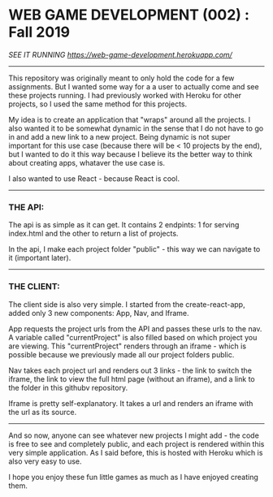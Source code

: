 # WEB GAME DEVELOPMENT (002) : Fall 2019

_SEE IT RUNNING https://web-game-development.herokuapp.com/_

---

This repository was originally meant to only hold the code for a few assignments. But I wanted some way for a a user to actually come and see these projects running. I had previously worked with Heroku for other projects, so I used the same method for this projects. 

My idea is to create an application that "wraps" around all the projects. I also wanted it to be somewhat dynamic in the sense that I do not have to go in and add a new link to a new project. Being dynamic is not super important for this use case (because there will be < 10 projects by the end), but I wanted to do it this way because I believe its the better way to think about creating apps, whataver the use case is.

I also wanted to use React - because React is cool.

---

### THE API:

The api is as simple as it can get. It contains 2 endpints: 1 for serving index.html and the other to return a list of projects.

In the api, I make each project folder "public" - this way we can navigate to it (important later).

---

### THE CLIENT:

The client side is also very simple. I started from the create-react-app, added only 3 new components: App, Nav, and Iframe.

App requests the project urls from the API and passes these urls to the nav. A variable called "currentProject" is also filled based on which project you are viewing. This "currentProject" renders through an iframe - which is possible because we previously made all our project folders public.

Nav takes each project url and renders out 3 links - the link to switch the iframe, the link to view the full html page (without an iframe), and a link to the folder in this githubv repository.

Iframe is pretty self-explanatory. It takes a url and renders an iframe with the url as its source.

---

And so now, anyone can see whatever new projects I might add - the code is free to see and completely public, and each project is rendered within this very simple application. As I said before, this is hosted with Heroku which is also very easy to use.

I hope you enjoy these fun little games as much as I have enjoyed creating them.
